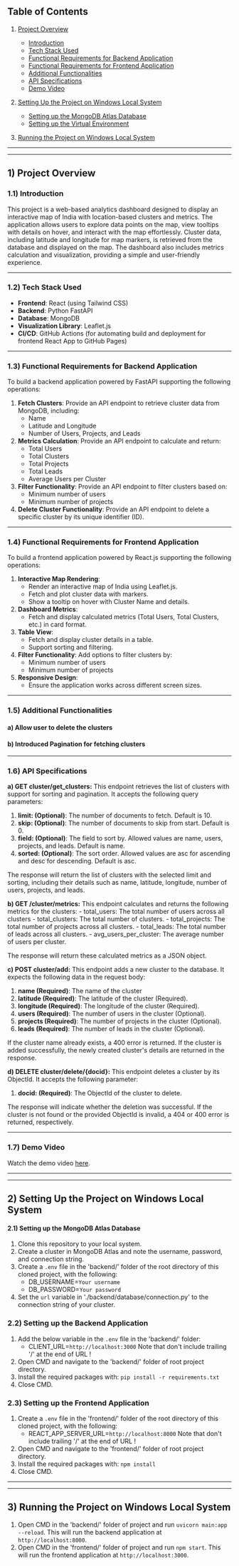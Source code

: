 ## Table of Contents
1. [Project Overview](#1-project-overview)
   - [Introduction](#11-introduction)
   - [Tech Stack Used](#12-tech-stack-used)
   - [Functional Requirements for Backend Application](#13-functional-requirements-for-backend-application)
   - [Functional Requirements for Frontend Application](#14-functional-requirements-for-frontend-application)
   - [Additional Functionalities](#15-additional-functionalities)
   - [API Specifications](#16-api-specifications)
   - [Demo Video](#17-demo-video)
     
2. [Setting Up the Project on Windows Local System](#2-setting-up-the-project-on-windows-local-system)
   - [Setting up the MongoDB Atlas Database](#21-setting-up-the-mongodb-atlas-database)
   - [Setting up the Virtual Environment](#22-setting-up-the-virtual-environment)
     
3. [Running the Project on Windows Local System](#3-running-the-project-on-windows-local-system)

---
---

## 1) Project Overview

### 1.1) Introduction
This project is a web-based analytics dashboard designed to display an interactive map of India with location-based clusters and metrics. The application allows users to explore data points on the map, view tooltips with details on hover, and interact with the map effortlessly. Cluster data, including latitude and longitude for map markers, is retrieved from the database and displayed on the map. The dashboard also includes metrics calculation and visualization, providing a simple and user-friendly experience.

---

### 1.2) Tech Stack Used
- **Frontend**: React (using Tailwind CSS)
- **Backend**: Python FastAPI
- **Database**: MongoDB
- **Visualization Library**: Leaflet.js
- **CI/CD**: GitHub Actions (for automating build and deployment for frontend React App to GitHub Pages)
  
---

### 1.3) Functional Requirements for Backend Application
To build a backend application powered by FastAPI supporting the following operations:
1. **Fetch Clusters**: Provide an API endpoint to retrieve cluster data from MongoDB, including:
   - Name
   - Latitude and Longitude
   - Number of Users, Projects, and Leads
2. **Metrics Calculation**: Provide an API endpoint to calculate and return:
   - Total Users
   - Total Clusters
   - Total Projects
   - Total Leads
   - Average Users per Cluster
3. **Filter Functionality**: Provide an API endpoint to filter clusters based on:
   - Minimum number of users
   - Minimum number of projects
4. **Delete Cluster Functionality**: Provide an API endpoint to delete a specific cluster by its unique identifier (ID).

---

### 1.4) Functional Requirements for Frontend Application
To build a frontend application powered by React.js supporting the following operations:
1. **Interactive Map Rendering**:
   - Render an interactive map of India using Leaflet.js.
   - Fetch and plot cluster data with markers.
   - Show a tooltip on hover with Cluster Name and details.
2. **Dashboard Metrics**:
   - Fetch and display calculated metrics (Total Users, Total Clusters, etc.) in card format.
3. **Table View**:
   - Fetch and display cluster details in a table.
   - Support sorting and filtering.
4. **Filter Functionality**: Add options to filter clusters by:
   - Minimum number of users
   - Minimum number of projects
5. **Responsive Design**:
   - Ensure the application works across different screen sizes.

---

### 1.5) Additional Functionalities
#### a) Allow user to delete the clusters
#### b) Introduced Pagination for fetching clusters

---

### 1.6) API Specifications
**a) GET cluster/get_clusters:** This endpoint retrieves the list of clusters with support for sorting and pagination.
It accepts the following query parameters: 
   1) **limit: (Optional)**: The number of documents to fetch. Default is 10.
   2) **skip: (Optional)**: The number of documents to skip from start. Default is 0.
   3) **field: (Optional)**: The field to sort by. Allowed values are name, users, projects, and leads. Default is name.
   4) **sorted: (Optional)**: The sort order. Allowed values are asc for ascending and desc for descending. Default is asc.

The response will return the list of clusters with the selected limit and sorting, including their details such as name, latitude, longitude, number of users, projects, and leads.

**b) GET /cluster/metrics:** This endpoint calculates and returns the following metrics for the clusters:
      - total_users: The total number of users across all clusters
      - total_clusters: The total number of clusters.
      - total_projects: The total number of projects across all clusters.
      - total_leads: The total number of leads across all clusters.
      - avg_users_per_cluster: The average number of users per cluster.

The response will return these calculated metrics as a JSON object.

**c) POST cluster/add:** This endpoint adds a new cluster to the database. It expects the following data in the request body:
   1) **name (Required)**: The name of the cluster
   2) **latitude (Required)**: The latitude of the cluster (Required).
   3) **longitude (Required)**: The longitude of the cluster (Required).
   4) **users (Required)**: The number of users in the cluster (Optional).
   5) **projects (Required)**: The number of projects in the cluster (Optional).
   6) **leads (Required)**: The number of leads in the cluster (Optional).

If the cluster name already exists, a 400 error is returned. If the cluster is added successfully, the newly created cluster's details are returned in the response.

**d) DELETE cluster/delete/{docid}:** This endpoint deletes a cluster by its ObjectId. It accepts the following parameter:
   1) **docid: (Required)**: The ObjectId of the cluster to delete.

The response will indicate whether the deletion was successful. If the cluster is not found or the provided ObjectId is invalid, a 404 or 400 error is returned, respectively.

---

### 1.7) Demo Video
Watch the demo video [here](https://drive.google.com/file/d/1-rRBpp1eNfo-M4i976DLhq5Mj570HbaU/view?usp=sharing).
      
---
---


## 2) Setting Up the Project on Windows Local System

#### 2.1) Setting up the MongoDB Atlas Database
1. Clone this repository to your local system.
2. Create a cluster in MongoDB Atlas and note the username, password, and connection string.
3. Create a `.env` file in the 'backend/' folder of the root directory of this cloned project, with the following:
      - DB_USERNAME=`Your username`
      - DB_PASSWORD=`Your password`
4. Set the `url` variable in './backend/database/connection.py' to the connection string of your cluster.

### 2.2) Setting up the Backend Application
1. Add the below variable in the `.env` file in the 'backend/' folder:
      - CLIENT_URL=`http://localhost:3000`
   Note that don't include trailing '/' at the end of URL !
2. Open CMD and navigate to the 'backend/' folder of root project directory.
3. Install the required packages with: `pip install -r requirements.txt`
4. Close CMD.

### 2.3) Setting up the Frontend Application
1. Create a `.env` file in the 'frontend/' folder of the root directory of this cloned project, with the following:
      - REACT_APP_SERVER_URL=`http://localhost:8000`
   Note that don't include trailing '/' at the end of URL !
2. Open CMD and navigate to the 'frontend/' folder of root project directory.
3. Install the required packages with: `npm install`
4. Close CMD.

---
---

## 3) Running the Project on Windows Local System

1. Open CMD in the 'backend/' folder of project and run `uvicorn main:app --reload`. This will run the backend application at `http://localhost:8000`.
2. Open CMD in the 'frontend/' folder of project and run `npm start`. This will run the frontend application at `http://localhost:3000`.
